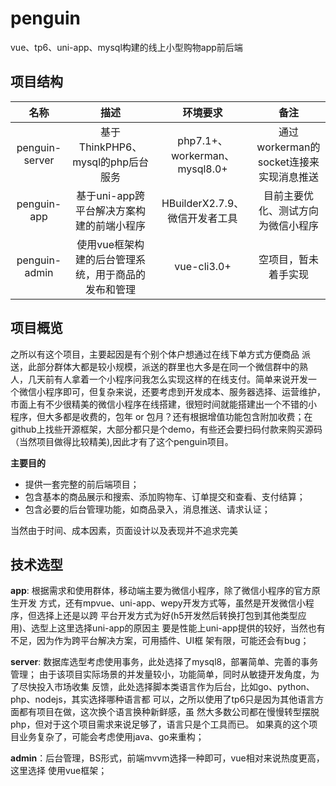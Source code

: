 # penguin
vue、tp6、uni-app、mysql构建的线上小型购物app前后端

## 项目结构
名称 | 描述 | 环境要求 | 备注
:-: | :-: | :-: | :-:
penguin-server | 基于ThinkPHP6、mysql的php后台服务 | php7.1+、workerman、mysql8.0+ | 通过workerman的socket连接来实现消息推送
penguin-app | 基于uni-app跨平台解决方案构建的前端小程序 | HBuilderX2.7.9、微信开发者工具 | 目前主要优化、测试方向为微信小程序
penguin-admin | 使用vue框架构建的后台管理系统，用于商品的发布和管理 | vue-cli3.0+ | 空项目，暂未着手实现

## 项目概览
之所以有这个项目，主要起因是有个别个体户想通过在线下单方式方便商品
派送，此部分群体大都是较小规模，派送的群里也大多是在同一个微信群中的熟
人，几天前有人拿着一个小程序问我怎么实现这样的在线支付。简单来说开发一
个微信小程序即可，但复杂来说，还要考虑到开发成本、服务器选择、运营维护，
市面上有不少很精美的微信小程序在线搭建，很短时间就能搭建出一个不错的小
程序，但大多都是收费的，包年 or 包月？还有根据增值功能包含附加收费；在
github上找些开源框架，大部分都只是个demo，有些还会要扫码付款来购买源码
（当然项目做得比较精美),因此才有了这个penguin项目。

**主要目的**
+ 提供一套完整的前后端项目；
+ 包含基本的商品展示和搜索、添加购物车、订单提交和查看、支付结算；
+ 包含必要的后台管理功能，如商品录入，消息推送、请求认证；
		
当然由于时间、成本因素，页面设计以及表现并不追求完美
	
## 技术选型
**app**: 根据需求和使用群体，移动端主要为微信小程序，除了微信小程序的官方原生开发
方式，还有mpvue、uni-app、wepy开发方式等，虽然是开发微信小程序，但选择上还是以跨
平台开发方式为好(h5开发然后转换打包到其他类型应用)、选型上这里选择uni-app的原因主
要是性能上uni-app提供的较好，当然也有不足，因为作为跨平台解决方案，可用插件、UI框
架有限，可能还会有bug；
	
**server**: 数据库选型考虑使用事务，此处选择了mysql8，部署简单、完善的事务管理；
由于该项目实际场景的并发量较小，功能简单，同时从敏捷开发角度，为了尽快投入市场收集
反馈，此处选择脚本类语言作为后台，比如go、python、php、nodejs，其实选择哪种语言都
可以，之所以使用了tp6只是因为其他语言方面都有项目在做，这次换个语言换种新鲜感，虽
然大多数公司都在慢慢转型摆脱php，但对于这个项目需求来说足够了，语言只是个工具而已。
如果真的这个项目业务复杂了，可能会考虑使用java、go来重构；

**admin**：后台管理，BS形式，前端mvvm选择一种即可，vue相对来说热度更高，这里选择
使用vue框架；